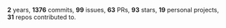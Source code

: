 **2** years, **1376** commits, **99** issues, **63** PRs, **93** stars, **19** personal projects, **31** repos contributed to.
